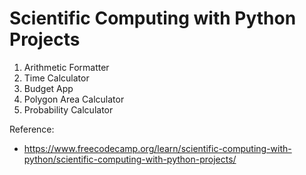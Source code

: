 # Scientific Computing with Python Projects

  1. Arithmetic Formatter
  2. Time Calculator
  3. Budget App
  4. Polygon Area Calculator
  5. Probability Calculator
  
 Reference:
  * https://www.freecodecamp.org/learn/scientific-computing-with-python/scientific-computing-with-python-projects/
